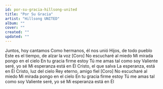 ```yaml
---
id: por-su-gracia-hillsong-united
title: "Por Su Gracia"
artist: "Hillsong UNITED"
album: ""
cover: ""
created: ""
updated: ""
---
```


Juntos, hoy cantamos
Como hermanos, él nos unió
Hijos, de todo pueblo
Este es el tiempo, de alzar la voz
[Coro]
No escucharé al miedo
Mi mirada pongo en el cielo
En tu gracia firme estoy
Tú me amas tal como soy
Valiente seré, yo sé
Mi esperanza está en Él
Cristo, el que salva
La esperanza, está en Él
Cristo, luz del cielo
Rey eterno, amigo fiel
[Coro]
No escucharé al miedo
Mi mirada pongo en el cielo
En tu gracia firme estoy
Tú me amas tal como soy
Valiente seré, yo sé
Mi esperanza está en Él
